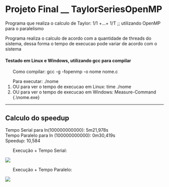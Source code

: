 <h1>Projeto Final __ TaylorSeriesOpenMP</h1>
<p>Programa que realiza o calculo de Taylor: 1/1 +...+ 1/T ;; utilizando OpenMP para o paralelismo</p> 
<p>Programa realiza o calculo de acordo com a quantidade de threads do sistema, dessa forma o tempo de execucao pode variar de acordo com o sistema</p>
<h4>Testado em Linux e Windows, utilizando gcc para compilar</h4> 
<ol>Como compilar: gcc -g -fopenmp -o nome nome.c</ol>
<ol>Para executar: ./nome 
<li>OU para ver o tempo de execucao em Linux: time ./nome</li>
<li>OU para ver o tempo de execucao em Windows: Measure-Command {.\nome.exe}</li></ol>

***

<h2>Calculo do speedup</h2>

Tempo Serial para ln(100000000000):    5m21,978s<br>
Tempo Paralelo para ln (100000000000): 0m30,419s<br>
Speedup: 10,584

<ol>Execução + Tempo Serial: </ol>
<img src="https://cdn.discordapp.com/attachments/534542243701456896/978166560499838996/Screenshot_from_2022-05-23_02-18-16.png"></img>
<ol>Execução + Tempo Paralelo: </ol>
<img src="https://cdn.discordapp.com/attachments/534542243701456896/978166560898285638/Screenshot_from_2022-05-23_02-20-30.png"></img>

